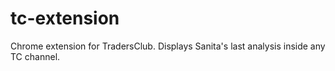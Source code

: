 # tc-extension

Chrome extension for TradersClub. Displays Sanita's last analysis inside any TC channel.
